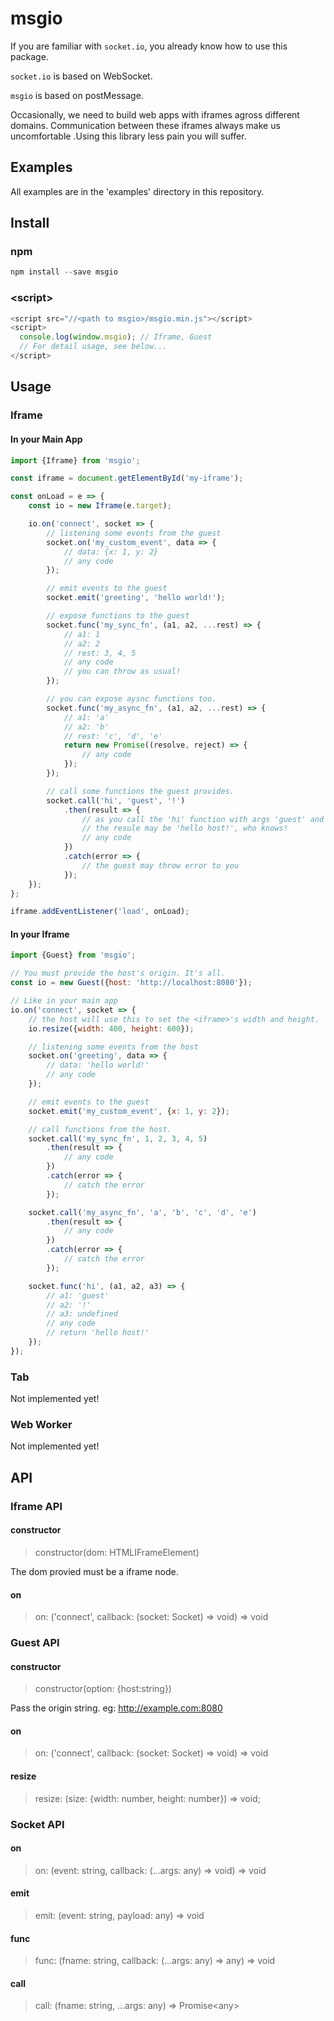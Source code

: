# msgio

If you are familiar with `socket.io`, you already know how to use this package.

`socket.io` is based on WebSocket.

`msgio` is based on postMessage.

Occasionally, we need to build web apps with iframes agross different domains. Communication between these iframes always make us uncomfortable
.Using this library less pain you will suffer.

## Examples
All examples are in the 'examples' directory in this repository.

## Install

### npm

```js
npm install --save msgio
```

### &lt;script&gt;

```js
<script src="//<path to msgio>/msgio.min.js"></script>
<script>
  console.log(window.msgio); // Iframe, Guest
  // For detail usage, see below...
</script>
```

## Usage

### Iframe

#### In your Main App
```js
import {Iframe} from 'msgio';

const iframe = document.getElementById('my-iframe');

const onLoad = e => {
    const io = new Iframe(e.target);

    io.on('connect', socket => {
        // listening some events from the guest
        socket.on('my_custom_event', data => {
            // data: {x: 1, y: 2}
            // any code
        });

        // emit events to the guest
        socket.emit('greeting', 'hello world!');

        // expose functions to the guest
        socket.func('my_sync_fn', (a1, a2, ...rest) => {
            // a1: 1
            // a2: 2
            // rest: 3, 4, 5
            // any code
            // you can throw as usual!
        });

        // you can expose aysnc functions too.
        socket.func('my_async_fn', (a1, a2, ...rest) => {
            // a1: 'a'
            // a2: 'b'
            // rest: 'c', 'd', 'e'
            return new Promise((resolve, reject) => {
                // any code
            });
        });

        // call some functions the guest provides.
        socket.call('hi', 'guest', '!')
            .then(result => {
                // as you call the 'hi' function with args 'guest' and '!'
                // the resule may be 'hello host!', who knows!
                // any code
            })
            .catch(error => {
                // the guest may throw error to you
            });
    });
};

iframe.addEventListener('load', onLoad);
```

#### In your Iframe
```js
import {Guest} from 'msgio';

// You must provide the host's origin. It's all.
const io = new Guest({host: 'http://localhost:8080'});

// Like in your main app
io.on('connect', socket => {
    // the host will use this to set the <iframe>'s width and height.
    io.resize({width: 400, height: 600});

    // listening some events from the host
    socket.on('greeting', data => {
        // data: 'hello world!'
        // any code
    });

    // emit events to the guest
    socket.emit('my_custom_event', {x: 1, y: 2});

    // call functions from the host.
    socket.call('my_sync_fn', 1, 2, 3, 4, 5)
        .then(result => {
            // any code
        })
        .catch(error => {
            // catch the error
        });

    socket.call('my_async_fn', 'a', 'b', 'c', 'd', 'e')
        .then(result => {
            // any code
        })
        .catch(error => {
            // catch the error
        });

    socket.func('hi', (a1, a2, a3) => {
        // a1: 'guest'
        // a2: '!'
        // a3: undefined
        // any code
        // return 'hello host!'
    });
});
```

### Tab
Not implemented yet!

### Web Worker
Not implemented yet!

## API

### Iframe API

#### constructor

> constructor(dom: HTMLIFrameElement)

The dom provied must be a iframe node.

#### on

> on: ('connect', callback: (socket: Socket) => void) => void

### Guest API

#### constructor

> constructor(option: {host:string})

Pass the origin string. eg: http://example.com:8080

#### on

> on: ('connect', callback: (socket: Socket) => void) => void

#### resize

> resize: (size: {width: number, height: number}) => void;

### Socket API

#### on

> on: (event: string, callback: (...args: any) => void) => void

#### emit

> emit: (event: string, payload: any) => void

#### func

> func: (fname: string, callback: (...args: any) => any) => void

#### call

> call: (fname: string, ...args: any) => Promise&lt;any&gt;
